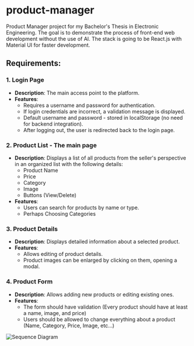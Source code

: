 # product-manager
Product Manager project for my Bachelor's Thesis in Electronic Engineering.
The goal is to demonstrate the process of front-end web development without the use of AI.
The stack is going to be React.js with Material UI for faster development.

## Requirements: 
### 1. Login Page
- **Description**: The main access point to the platform.
- **Features**:
  - Requires a username and password for authentication.
  - If login credentials are incorrect, a validation message is displayed.
  - Default username and password - stored in localStorage (no need for backend integration).
  - After logging out, the user is redirected back to the login page.

### 2. Product List - The main page
- **Description**: Displays a list of all products from the seller's perspective in an organized list with the following details:
  - Product Name
  - Price
  - Category
  - Image
  - Buttons (View/Delete)
- **Features**:
  - Users can search for products by name or type.
  - Perhaps Choosing Categories

### 3. Product Details
- **Description**: Displays detailed information about a selected product.
- **Features**:
  - Allows editing of product details.
  - Product images can be enlarged by clicking on them, opening a modal.

### 4. Product Form
- **Description**: Allows adding new products or editing existing ones.
- **Features**:
  - The form should have validation (Every product should have at least a name, image, and price)
  - Users should be allowed to change everything about a product (Name, Category, Price, Image, etc...)

![Sequence Diagram](https://github.com/anna757/ProductManager/assets/72200944/6b311661-e06c-40a2-9216-86855f3be626)
